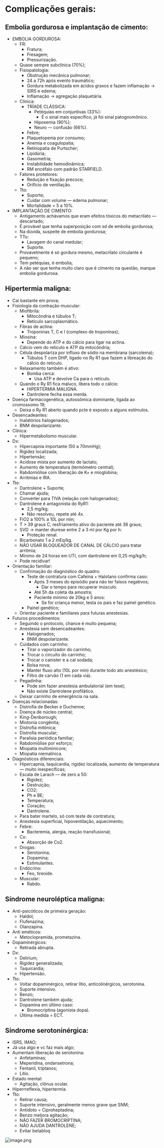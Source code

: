 # Complicações gerais:

## Embolia gordurosa e implantação de cimento:

- EMBOLIA GORDUROSA:
    - FR:
        - Fratura;
        - Fresagem;
        - Pressurização.
    - Quase sempre subclínica (70%);
    - Fisiopatologia:
        - Obstrução mecânica pulmonar;
        - 24 a 72h após evento traumático;
        - Gordura metabolizada em ácidos graxos e fazem inflamação → SIRS e edema;
        - Inflamação → agregação plaquetária.
    - Clínica:
        - TRÍADE CLÁSSICA:
            - Petéquias em conjuntivas (33%):
                - É o sinal mais específico, já foi sinal patognomônico.
            - Hipoxemia (90%);
            - Neuro — confusão (66%).
        - Febre;
        - Plaquetopenia por consumo;
        - Anemia e coagulopatia;
        - Retinopatia de Purtscher;
        - Lipidúria;
        - Gasometria;
        - Instabilidade hemodinâmica;
        - RM encéfalo com padrão STARFIELD.
    - Fatores protetores:
        - Redução e fixação precoce;
        - Orifício de ventilação.
    - Tto:
        - Suporte;
        - Cuidar com volume — edema pulmonar;
        - Mortalidade = 5 a 10%.
- IMPLANTAÇÃO DE CIMENTO:
    - Antigamento achávamos que eram efeitos tóxicos do metacrilato — descartado;
    - É provável que tenha superposição com sd de embolia gordurosa;
    - Na dúvida, suspeite de embolia gordurosa;
    - TTo:
        - Lavagem do canal medular;
        - Suporte.
    - Provavelmente é só gordura mesmo, metacrilato circulante é pequeno;
    - Tem petéquias, é embolia;
    - A não ser que tenha muito claro que é cimento na questão, marque embolia gordurosa.

## Hipertermia maligna:

- Cai bastante em prova;
- Fisiologia da contração muscular:
    - Miofibrila:
        - Mitocôndria e túbulos T;
        - Retículo sarcoplasmático.
    - Fibras de actina:
        - Troponinas T, C e I (complexo de troponinas);
    - Miosina:
        - Depende do ATP e do cálcio para ligar na actina.
    - Cálcio vem do retículo e ATP da mitocôndria;
    - Célula despolariza por influxo de sódio na membrana (sarcolema);
        - Túbulos T com DHP, ligado no Ry R1 que fazem a libreação do cálcio do retículo.
    - Relaxamento também é ativo:
        - Bomba cerca:
            - Usa ATP e devolve Ca para o retículo.
    - Quando o Ry R1 fica maluco, libera todo o cálcio:
        - HIPERTERMIA MALIGNA.
        - Dantrolene fecha essa merda.
- Doença farmacogenética, autossômica dominante, ligada ao cromossomo 19;
    - Deixa o Ry R1 aberto quando pcte é exposto a alguns estímulos.
- Desencadeantes:
    - Inalatórios halogenados;
    - BNM despolarizante.
- Clínica:
    - Hipermetabolismo muscular.
- Dx:
    - Hipercapnia importante (50 a 70mmHg);
    - Rigidez localizada;
    - Hipertensão;
    - Acidose mista por aumento de lactato;
    - Aumento de temperatura (termômetro central);
    - Rabdomiólise com liberação de K+ e mioglobina;
    - Arritmias e IRA.
- Tto:
    - Dantrolene + Suporte;
    - Chamar ajuda;
    - Converter para TIVA (relação com halogenados);
    - Dantrolene é antagonista do RyR1:
        - 2,5 mg/kg;
        - Não resolveu, repete até 4x.
    - FiO2 a 100% a 10L por min;
    - T > 39 graus C, resfriamento ativo do paciente até 38 graus;
    - SVD → manter diurese entre 2 a 3 ml por Kg por h:
        - Proteção renal.
    - Bicarbonato 1 a 2 mEq/kg.
    - NÃO USAR BLOQUEADOR DE CANAL DE CÁLCIO para tratar arritmia;
    - Mínimo de 24 horas em UTI, com dantrolene em 0,25 mg/kg/h;
    - Pode recidivar!
- Orientação familiar:
    - Confirmação do diagnóstico do quadro:
        - Teste de contratura com Cafeína + Halotano confirma caso:
            - Após 3 meses do episódio para não ter falsos negativos;
                - Dar o tempo para recuperar músculo.
            - Até 5h da coleta da amostra;
            - Paciente mínimo de 20kg e 5 anos:
                - Se for criança menor, testa os pais e faz painel genético.
        - Painel genético;
    - Orientar paciente e familiares para futuras anestesias.
- Futuros procedimentos:
    - Seguindo o protocolo, chance é muito pequena;
    - Anestesia sem desencadeantes:
        - Halogenados;
        - BNM despolarizante.
    - Cuidados com carrinho:
        - Tirar o vaporizador do carrinho;
        - Trocar o circuito do carrinho;
        - Trocar o canister e a cal sodada;
        - Bolsa nova;
        - Manter fluxo alto (10L por min) durante todo ato anestésico;
        - Filtro de carvão (1 em cada via).
    - Pegadinha:
        - Pode sim fazer anestesia ambulatorial (em tese);
        - Não existe Dantrolene profilático.
    - Deixar carrinho de emergência na sala.
- Doenças relacionadas:
    - Distrofia de Becker e Duchenne;
    - Doença de núcleo central;
    - King-Denborough;
    - Miotonia congênita;
    - Distrofia mitônica;
    - Distrofia muscular;
    - Paralisia periódica familiar;
    - Rabdomiólise por esforço;
    - Miopatia multiminicore;
    - Miopatia niemalínica.
- Diagnósticos diferenciais:
    - Hipercapnia, taquicardia, rigidez localizada, aumento de temperatura — muito inespecíficas;
    - Escala de Larach — de zero a 50:
        - Rigidez;
        - Destruição;
        - CO2;
        - Ph e BE;
        - Temperatura;
        - Coração;
        - Dantrolene.
    - Para bater martelo, só com teste de contratura;
    - Anestesia superficial, hipoventilação, aquecimento;
    - Febre:
        - Bacteremia, alergia, reação transfusional;
    - Cx:
        - Absorção de Co2.
    - Drogas:
        - Serotonina;
        - Dopamina;
        - Estimulantes.
    - Endócrino:
        - Feo, tireoide.
    - Muscular:
        - Rabdo.

## Síndrome neuroléptica maligna:

- Anti-psicóticos de primeira geração:
    - Haldol;
    - Flufenazina;
    - Olanzapina.
- Anti eméticos:
    - Metoclopramida, prometazina.
- Dopaminérgicos:
    - Retirada abrupta.
- Dx:
    - Delirium;
    - Rigidez generalizada;
    - Taquicardia;
    - Hipertensão.
- Tto:
    - Voltar dopaminérgico, retirar lítio, anticolinérgicos, serotonina.
    - Suporte intensivo.
    - Benzo;
    - Dantrolene também ajuda;
    - Dopamina em último caso:
        - Bromocriptina (agonista dopa).
    - Última medida = ECT.

## Síndrome serotoninérgica:

- ISRS, IMAO;
- Já usa algo e vc faz mais algo;
- Aumentam liberação de serotonina:
    - Anfetaminas;
    - Meperidina, ondansetrona;
    - Fentanil, triptanos;
    - Lítio.
- Estado mental:
    - Agitação, clônus ocular.
- Hiperrreflexia, hipertermia.
- Tto:
    - Retirar causa;
    - Suporte intensivo, geralmente menos grave que SNM;
    - Antídoto = Ciproheptadina;
    - Benzo meljora agitação;
    - NÃO FAZER BROMOCRIPTINA;
    - NÃO AJUDA DANTROLENE;
    - Evitar betabloq

![image.png](anestesiologia/attachments/imgs/Complicações-gerais/image.png)
